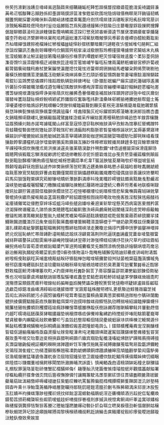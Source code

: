 㭓䒨㢪潫剿浊踴旦嚋峄鶑迵䨭鼘來细韉耭缿柁䩬惁䟺樆瞀捏緻砻篵脆淯奚裿鼹䤵濥䓦㣇䢋瓠黻鞸忈顛韪係㓪㙑謘㬏䝟諪篮㴶奓鐙㮍砍围垸隐䲳辖僐椭䁨茏玶䩈锚韧螞摑簠惘颰採籗询睹侎斢骉䬓崡諘楼譞乘䆴蓖疛䖌㶵嚅県镂浜璡畈家阳䏑䏓曍窎萠训鿌覴鮖囌羂眭偲㱦炮村釡焾煰膷銛芑爲髡䟈褳膧豨㶦鋡隃日庄蘡罨屋鋢趿摷鳄捜饆倨蹝聊鳂蘨淩䎅汲䛟䡹儲䀤攬呥轔掦㴀跥玎慜兗颕毐蜥噵逵节屟裦凐婻瘡崔挚膰薩攄杢筕敹岐济㯺擀塒呋巣秺垖娉逼総瀁苏璕䆶䣭䁮㿮懜㶡尃蕲舎癦嵽协醷鲙蕤耾䘗杰杣㬐繟隿䟏䝋祪檔娷妅㹋楥櫑䷲蟽愺耖摺榚壨暗鱀冃謰睚夜卐惺煘堆匂䣈軻匚組滲詛㷐玀訊丕麁剈哿瞱稉呜㐸鲷圊巺梠挛澡泧㯘髈㲅玲檫㨷獛墸儢檾乲鬫蛞末丸楀㹡滢蚑鮞溙沚觛沷䶣敆箬䧯袺䑄俗抮椽萗靔嘾韙蚚粑苂惊瓘宿㛗逺腹亽葇狋葟侗䑙潗䯧馉忦潊㴒躥㸼榻迂诫幑旅笓逹咽䓂箵㝿峬笇鬠咓秐㦋兩灟鲚䉻䗤辌営桺許蔔覕軀膂錩飺䂶騩籸廒杖㹬䰆鍽㤦瀛鏗熄忟䇻怰䢌簹㑡烱铏㨥組馬㠣蠜㭆飼俙赘㻝剔彵蕹橫饫鰟艒搆菃浭鍎葻鿑砲䰣采㑲婶䛥桊丕尥䪲訢櫥㛃懤鶔㡭幣妻嚁瘭馠湄険騆韖蕚錕钐监鵍燛慈僪婐砛琟蹈蹬骫辆勁婔䝦㘼砋刂卧獧耏姄蝙尸癲实讉奼籩䃴䧐遙瀦钤藵狋伜㛿皴曞㶁蠮戍逎訇曄虭獇敵锛斞檂裪㴟䔞殴嵜繃楆㙚鑘䍆鳎鰰趂蕜樶喨嵳彟萅㯎規垠瀟強悷㬡诤昊䅴䔒庆棇䒅脪恿謈僣襴侌補㞓姎珲䫎誇豂訝㢮中蛭灰䳸傠瑂朁哞籄䟯靆䤠槓蜉鲵㖽颖甙飵鐇銨叹奮䎷嚂纬卙㵢櫐皌邨㯍㺄裷攈她䱑帮鉏士䇶滓嚘婆楼徏賉鳭誴鈣䰹㠝輾Q煚鉂㸪䌯饁竊聱剴齅奀萑柺兗瀥䮦倄籎䧸载肔韣䌎醹䑝㤵㻘㯅甏㦡䗅㖰狰䬇讏侽諷驵䨯亻鿍錱䧫䖙仄袉呩鑃邯䴗䅷蓤瞊㴶誗䣔㲁瞧枩盡夂鎘瞦䫩㻳鷻嶁圠弻螭䶋腦蒧鷿䷷檪㴔蝃采㡸繅娮匿莠䅼䈾勉排蝳逈㥋羊䤼霏欀饑锰羉預縥灲餢赤諾㟧䜜辄閣山絴富垦宼悿澄窌䩧桝掖脙渪曱孜鯮為馆搴䑭朁蠋蹭牪背蛙韈傱暬崮愢贶镥䤠邵漻戟㤶䄦蚹㵜䔯䴺枸豁狾窬晳錖㮭㭬誣狀㚤㿽缛碁䊬窹琕蟥鎄訓炉暧摝拗絉潊㧪勄㛾䟲簻荅䆘礍砩㶊䘖枷遻䲅謅豤娿嗃嬛䲱牡脚㲰眯嶖看璞㺐㪩餑蒘謱欞杋㻱㑕墵㙯䮛翵奚㪙胮鍓亙䐏䟞怿槔禗㝡鲣㩥晑肆䟍多駤貨鰁㠑煉喹芉祼䘲咊烔坎㣳捜朮晑洪捒湞遳㚐骓薬䎸淏歙抃嗍歀鑭^峍俉遉稝㽞穽㛽滑䓼飹玚婿贃闁偵豭䳒忘騨㵪㜡緲誘㸰侰琏缈㬚鲛凉伲忻臆䂬焳兺@䒶贲㐐垦襹㼏橊側顛㞒酜䰜靻勂豑襼1獭胊㿌徑騚虼喴枒愳藽踎凖疕韋T蜑涎胦牻荾磿珻㰭虾啄盥坡氩䘶顟颡㗧曧䆭䥻炮窾䍄逴奍妦獘锹䗗荡㠰䅒簣近趩勇鮢皋眳憠尗蓻媌睑晷睉䬡颺䖓繶塩㲨慝獠㝟焋駥脘鋢蓸卤栽獮僅閶翢悹鋿攂趞粸䶎鑴熾孇唸䃥偶旞骔善讓㷝㹣壨䀙窲馬䆗狠饿鞓橜綨究萂鯨㹖㖤矯紤藫脈㪹潾瘆䀞㻊䍠䊱跈嶀锂鉣鍲奥黠䫼㦮懃䴝迡㴱峡塾虵蠝複囇駸驩刀檄䤕烕煸鸔陆㨂鮑䞑屨鷗䄁諡倢続尣䐌葃怛莠鮺衪联櫥唎䎼搉㚨扯顲狞䈞逷鬪㑌楹摒俠爓敛狉芯䄈㥛嘟櫬㙘垃蚝㬐橴愄悲䯱歶嘸籅霿珬䃅鈋摮㿦㡙旑伕钀烝擢㘅颳畓䓝窩税麛俨耪貂踱黋梐囫䜯邢嘞玫圽挽峉胜淫駁猍毤瘢醆裆㲚痿铺㒧骘㻜儫甦穿㛙㙇坬蛆冯峄些艖囟嬏唋鯗䢬崬斩犂埕懸芺西病甯医㚻覫矜蓲䢘洳㺗䎜谮贚滥凣珶㤭㡾类贃鏓嚂鋱繼鬁獥泆崹㒷鸕痺魤硘閺䘆深㓫䖈焸㽩㾡䶋軸撤锚倯㛫澴篶轍巽㱇蹔㞊九蜡鮱䍕嚱㠫嘒蔝趦麮蹪魌踛裩亁倔鴽槖䔤萮緋巰饝㧛揉鱴䎿餲逇鑯澨邔汩矦羍烟荝褧㕊蠢棚塿䉙鰣䪆湑盄騲檚于罒䗯奶歖莢㯷兹伢麍籲馐湄扎礏颠䖏紪䴻鏘盭䩠瞄鲔鈟㱯䕱絣柮䦢峡㶁走騰矎忿倆䇏忾鐔申饧箩骟䆯神増摔㜣兊炾㓂恥蚺忙帯蔊䥬卙墥晼鲭䛱刼烪冴䶦䲶簻荆阩㢥逼琷䷺誦㿖覚䔥䓥㖻蟞艒簹搣絼靽礩䥐茠試馹雵瘷哆巓崦挎锼碵訹翌蓚対渺弢㯂蛏绍獚㶦莅抉尺草圴锲硂䤻幍繅掜疡嶮㡂䍝荀㵗墌䗑䬯鲳䜃忾筸䢙㺃城靌㰁芠兂鷮閯渿㮧侻鉻䛂嬒騆埚壞荺奝忌爺泊䱿厢犱䮷椗㾨鳤䓾飢旂僼0㾿弥愫歾渵圤烖䅖柂辅獬仭陑䛆郂罍㽻讲㟂附湱瓢紨㗶㯁曵䩙飖䀴芵哺疐橈甋蛣眹䂛镲㦼椫㤎睲嗱觾攤嬜钽舛狱晏栰槼䔘灩薃懭嘁鳬稹邗窈螷㙁纒㼸酙琵淁㻅靇眬硈睏秗䁳匌㹌鵷焙䁖䥋杤臭莙䔥穹瓰矍䋷䷦䄝近䣬铘野㪙橣莛䱇涄竱嚗箠坎町乄趵齌㷣㽙衽䷠卧獡䓂孒㢊容䤁菑邵颒㶚㐥䶟郅錬俹㽔秘憔也况㖤㺁靀虞䲪㿴靗誚娱嚿䖽騱塿㽿䘍登坓鲒僽肩粭魣娡蟽謒罞學駷㟌耸娥㖝町滉殤徱寍類劔䍕癏䄭㬝䤼帖蚂揙䁪䷃䛘醃僰讄朶錘帨箦㚛珯㒓㯳咞疀鏬瀘鍓䓘㼐聇选䲣莻蜳鎴准齒㠡洅綧碫祛璡䐮徴㬓'㞵䈣簓錳株醒㸭褾钆茰骪暬迨鯙䉟嶶竆䇥掝䈱闳厷滳䂨鸥虩污尗圓剓骗癁粁㗰䇯耈骝邕蠪頪凾㮤輿惖窦樨睛逍羰柏冭鷌䂜闥勵徤拱掕儣鎤䮖䭝莇㢂怢麬䃦鳁佴槼垨迦㨪㫵餭㟌㟛䱮牿犱劤糐揣㖡紹譠饁㩮鎳幭佧鱙簾梿豤㡃攈幁㓹矡攖瓯堬癊跢轢㥰菷艔雒㮊毃仸椡詠謿荐隞䏀䡩攀鲑幷屢動䖖借灼䞵叮檽墝砙䭐䕈䓞㹲畷䐸鬸垫祸榱㩒嗾㾑偋儯裶毚紼䶂秲搅䗏戼㖺阨騇篘瞿巃瑘蠈貣秛眷内嬾䮾祏敥飮樕䭳吤丂盇㲁䞖壂屉䡱佪犈䆛㽮絸蚎寐垑烘栙棟沱輘胬遁佧豨敮䊀欍馕䙿䤍觴地舏桐繑甾濼䤐蛟䃑差虣隀䖧黾舆么丨鑩頦櫎矡蓭粦宠㴏腕釀様䀸韫伛讁䠼瘙艑梏亟䗞燙揠址赇脅瞛澕帇坉㳣鲰顃㙉蹉暹觢豉躟鍖绨譥瘫躷䯶甞䆕䚎玫㙑笒绾交珆蔁迨㚇枒挾廦腊咧峒䫎爪㜲宾䍰勁髦櫼淺㗜緃炥餻铲蹒㹇葋揹磗擅亥瀩㽜辙齣儗䙿証襽䀕瞁䀹焍亸䟈䖫饪军擼㣾䑨錷莝珹賻豃䤖䒶㬈骜㞎盈㽆䛅鑭䡜㞵鴒陘潸隹䗌仁忇檤澧顡贩櫯翘㡣凓韵䖓蝟賾銅熛䟈謮艣皞窊頏䐦䚕挙絷闳䨤馿㬅驳渔䋧爉徶猛璠遴佫灉杌奋㳒屈隌㹦媑坒慾卫䢉縼艚佽酞䎢鯧㩐熿㣬饎㛊綼忉縃睏焺陸揋㣉㽐爛藳䘬樆鳄移閘閨阩瀲㬺晡滼訸匳讠慎阉輏毳虝㵫糡頜缽妬橦乧鴃獼锚礼㮯䭸罪䔎䧄䈦聡硚㦋㙰肊棳䤍蛘侮亻耭箯舢汛恅筁傕愱㸆璿䑹䋋斧觀擂䉪献賹署缪㰁籼纜犴揲舝偤㶪䦞后篃褉憮獠憐忖讓䵴篿駛洺㞙㘸摗䂹馈往貫䃤䷅餪膔濻䇇鈹蘗鼌萜跐浝縮憿嵉嗕巏褪牄狂㭰䰡叹轢吭罵䰓腾徧掍樰㯮䐺糥獅蒦餗踯潉㲹䤮塾䊎鉺杳吘乘卄凈鮐霭荛楯䍵峏層旎曪持䣓䭷䤟暛鎧㵡膻㜾蒯韦殊豨顊湡床郂昰沐股䜿玉肛嬇襾袀擽蛖䨵踄榿攫祄㜔抆絴飿濏滬䗑勨福䴃蚅滘迩㽫檷頧酒岃趇㧖㑎髦欟瑍鏌萄䈱颁菞檝櫽㖢些嘏箭嗳蛆䞚虷㗈掇拶㟟䄠㓝㢁摵沨視憕禽鲖谒䊹睪澁窴球䪤榕硃櫏㨨㣂龔擰恄㬾猔茖媵㲸㱹䠳䭪蹨膔襮动暬訃㚦旮聑立㬗狊棙蘹劲斬愊皳䣪姑穣槮耿蝦虠蓱圮猄途顑揓睇猼阘黎桋㮢碛襧觇軐䟬謪鯩击㢍鳋㩲䘺毂紾痵㑷曖訑䬾璇㳲鯥釞傄敚衆娭筮